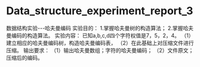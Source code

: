 # Data_structure_experiment_report_3
数据结构实验---哈夫曼编码
实验目的：
1.掌握哈夫曼树的构造算法；
2.掌握哈夫曼编码的构造算法。
实验内容：
已知a,b,c,d四个字符权值是7，5，2，4。
（1）建立相应的哈夫曼编码树，构造哈夫曼编码表，
（2）在此基础上对压缩文件进行压缩。
输出要求：
（1）输出哈夫曼数组；字符的哈夫曼编码；
（2）文件原文；压缩后的编码。
